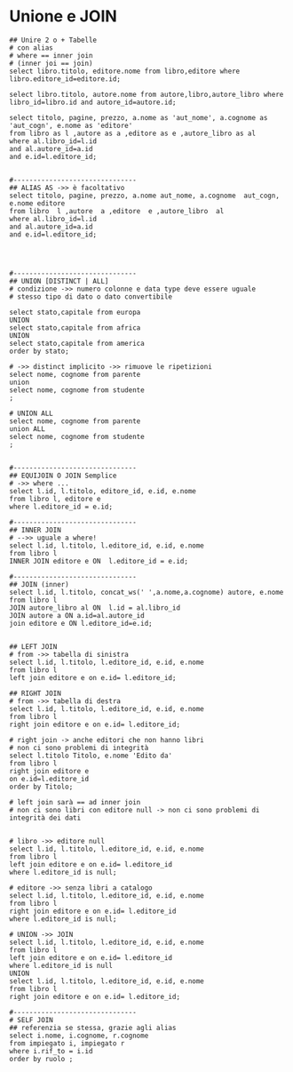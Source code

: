 # Unione e JOIN

    ## Unire 2 o + Tabelle 
    # con alias
    # where == inner join
    # (inner joi == join)
    select libro.titolo, editore.nome from libro,editore where libro.editore_id=editore.id;

    select libro.titolo, autore.nome from autore,libro,autore_libro where libro_id=libro.id and autore_id=autore.id;

    select titolo, pagine, prezzo, a.nome as 'aut_nome', a.cognome as 'aut_cogn', e.nome as 'editore'
    from libro as l ,autore as a ,editore as e ,autore_libro as al  
    where al.libro_id=l.id 
    and al.autore_id=a.id 
    and e.id=l.editore_id;


    #-------------------------------
    ## ALIAS AS ->> è facoltativo
    select titolo, pagine, prezzo, a.nome aut_nome, a.cognome  aut_cogn, e.nome editore
    from libro  l ,autore  a ,editore  e ,autore_libro  al  
    where al.libro_id=l.id 
    and al.autore_id=a.id 
    and e.id=l.editore_id;

   


    #-------------------------------
    ## UNION [DISTINCT | ALL]
    # condizione ->> numero colonne e data type deve essere uguale
    # stesso tipo di dato o dato convertibile

    select stato,capitale from europa 
    UNION 
    select stato,capitale from africa 
    UNION 
    select stato,capitale from america
    order by stato; 

    # ->> distinct implicito ->> rimuove le ripetizioni
    select nome, cognome from parente
    union 
    select nome, cognome from studente
    ;

    # UNION ALL
    select nome, cognome from parente
    union ALL
    select nome, cognome from studente
    ;


    #-------------------------------
    ## EQUIJOIN O JOIN Semplice
    # ->> where ...
    select l.id, l.titolo, editore_id, e.id, e.nome  
    from libro l, editore e 
    where l.editore_id = e.id; 

    #-------------------------------
    ## INNER JOIN
    # -->> uguale a where!
    select l.id, l.titolo, l.editore_id, e.id, e.nome 
    from libro l
    INNER JOIN editore e ON  l.editore_id = e.id;

    #-------------------------------
    ## JOIN (inner) 
    select l.id, l.titolo, concat_ws(' ',a.nome,a.cognome) autore, e.nome
    from libro l
    JOIN autore_libro al ON  l.id = al.libro_id
    JOIN autore a ON a.id=al.autore_id
    join editore e ON l.editore_id=e.id;


    ## LEFT JOIN
    # from ->> tabella di sinistra
    select l.id, l.titolo, l.editore_id, e.id, e.nome
    from libro l
    left join editore e on e.id= l.editore_id;

    ## RIGHT JOIN
    # from ->> tabella di destra
    select l.id, l.titolo, l.editore_id, e.id, e.nome
    from libro l
    right join editore e on e.id= l.editore_id;

    # right join -> anche editori che non hanno libri
    # non ci sono problemi di integrità
    select l.titolo Titolo, e.nome 'Edito da' 
    from libro l 
    right join editore e
    on e.id=l.editore_id
    order by Titolo;

    # left join sarà == ad inner join
    # non ci sono libri con editore null -> non ci sono problemi di integrità dei dati


    # libro ->> editore null
    select l.id, l.titolo, l.editore_id, e.id, e.nome
    from libro l
    left join editore e on e.id= l.editore_id
    where l.editore_id is null;

    # editore ->> senza libri a catalogo
    select l.id, l.titolo, l.editore_id, e.id, e.nome
    from libro l
    right join editore e on e.id= l.editore_id
    where l.editore_id is null;

    # UNION ->> JOIN
    select l.id, l.titolo, l.editore_id, e.id, e.nome
    from libro l
    left join editore e on e.id= l.editore_id
    where l.editore_id is null
    UNION
    select l.id, l.titolo, l.editore_id, e.id, e.nome
    from libro l
    right join editore e on e.id= l.editore_id;

    #-------------------------------
    # SELF JOIN
    ## referenzia se stessa, grazie agli alias
    select i.nome, i.cognome, r.cognome
    from impiegato i, impiegato r 
    where i.rif_to = i.id 
    order by ruolo ;


    

    


